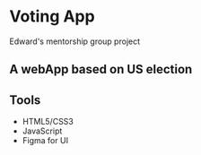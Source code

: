 # Voting App
Edward's mentorship group project
## A webApp based on US election 
## Tools
- HTML5/CSS3
- JavaScript
- Figma for UI
